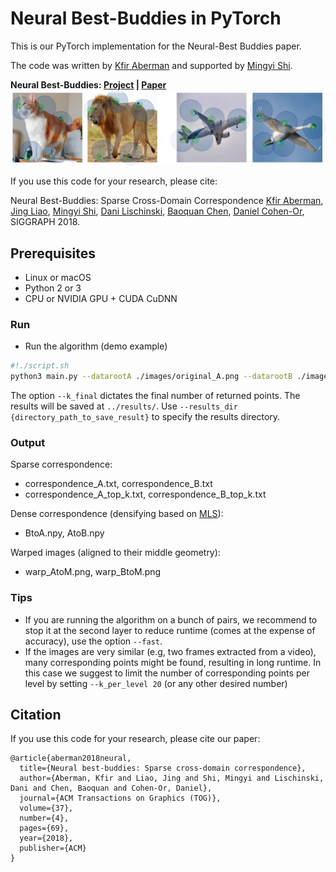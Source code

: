 # Neural Best-Buddies in PyTorch

This is our PyTorch implementation for the Neural-Best Buddies paper.

The code was written by [Kfir Aberman](https://kfiraberman.github.io/) and supported by [Mingyi Shi](https://rubbly.cn/).

**Neural Best-Buddies: [Project](http://fve.bfa.edu.cn/recap/nbbs/) |  [Paper](https://arxiv.org/pdf/1805.04140.pdf)**
<img src="./images/teaser.jpg" width="800" />

If you use this code for your research, please cite:

Neural Best-Buddies: Sparse Cross-Domain Correspondence
[Kfir Aberman](https://kfiraberman.github.io/), [Jing Liao](https://liaojing.github.io/html/), [Mingyi Shi](https://rubbly.cn/), [Dani Lischinski](http://danix3d.droppages.com/), [Baoquan Chen](http://www.cs.sdu.edu.cn/~baoquan/), [Daniel Cohen-Or](https://www.cs.tau.ac.il/~dcor/), SIGGRAPH 2018.

## Prerequisites
- Linux or macOS
- Python 2 or 3
- CPU or NVIDIA GPU + CUDA CuDNN

### Run

- Run the algorithm (demo example)
```bash
#!./script.sh
python3 main.py --datarootA ./images/original_A.png --datarootB ./images/original_B.png --name lion_cat --k_final 10
```
The option `--k_final` dictates the final number of returned points. The results will be saved at `../results/`. Use `--results_dir {directory_path_to_save_result}` to specify the results directory.

### Output
Sparse correspondence:
- correspondence_A.txt, correspondence_B.txt
- correspondence_A_top_k.txt, correspondence_B_top_k.txt

Dense correspondence (densifying based on [MLS](http://faculty.cse.tamu.edu/schaefer/research/mls.pdf)):
-  BtoA.npy, AtoB.npy

Warped images (aligned to their middle geometry):
- warp_AtoM.png, warp_BtoM.png

### Tips
- If you are running the algorithm on a bunch of pairs, we recommend to stop it at the second layer to reduce runtime (comes at the expense of accuracy), use the option `--fast`.
- If the images are very similar (e.g, two frames extracted from a video), many corresponding points might be found, resulting in long runtime. In this case we suggest to limit the number of corresponding points per level by setting `--k_per_level 20` (or any other desired number)

## Citation
If you use this code for your research, please cite our paper:
```
@article{aberman2018neural,
  title={Neural best-buddies: Sparse cross-domain correspondence},
  author={Aberman, Kfir and Liao, Jing and Shi, Mingyi and Lischinski, Dani and Chen, Baoquan and Cohen-Or, Daniel},
  journal={ACM Transactions on Graphics (TOG)},
  volume={37},
  number={4},
  pages={69},
  year={2018},
  publisher={ACM}
}

```

